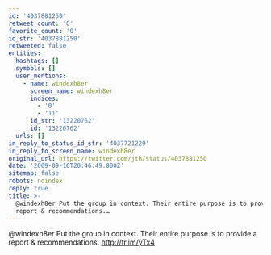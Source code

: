 ```yaml
---
id: '4037881250'
retweet_count: '0'
favorite_count: '0'
id_str: '4037881250'
retweeted: false
entities:
  hashtags: []
  symbols: []
  user_mentions:
    - name: windexh8er
      screen_name: windexh8er
      indices:
        - '0'
        - '11'
      id_str: '13220762'
      id: '13220762'
  urls: []
in_reply_to_status_id_str: '4037721229'
in_reply_to_screen_name: windexh8er
original_url: https://twitter.com/jth/status/4037881250
date: '2009-09-16T20:46:49.000Z'
sitemap: false
robots: noindex
reply: true
title: >-
  @windexh8er Put the group in context. Their entire purpose is to provide a
  report & recommendations.…
---
```


@windexh8er Put the group in context. Their entire purpose is to provide a report & recommendations. http://tr.im/yTx4
